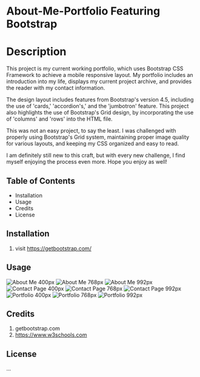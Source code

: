 # About-Me-Portfolio Featuring Bootstrap
# Description

This project is my current working portfolio, which uses Bootstrap CSS Framework to achieve a mobile responsive layout. My portfolio includes an introduction into my life, displays my current project archive, and provides the reader with my contact information. 

The design layout includes features from Bootstrap's version 4.5, including the use of 'cards,' 'accordion's,' and the 'jumbotron' feature. This project also highlights the use of Bootstrap's Grid design, by incorporating the use of 'columns' and 'rows' into the HTML file. 

This was not an easy project, to say the least. I was challenged with properly using Bootstrap's Grid system, maintaining proper image quality for various layouts, and keeping my CSS organized and easy to read. 

I am definitely still new to this craft, but with every new challenge, I find myself enjoying the process even more. Hope you enjoy as well!

## Table of Contents
 * Installation 
 * Usage
 * Credits
 * License

## Installation

1. visit https://getbootstrap.com/ 

## Usage

![About Me 400px](Assets/images/portfolioimages/AboutMe-400.png)
![About Me 768px](Assets/images/portfolioimages/AboutMe-768.png)
![About Me 992px](Assets/images/portfolioimages/AboutMe-992.png)
![Contact Page 400px](Assets/images/portfolioimages/Contact-Page-400.png)
![Contact Page 768px](Assets/images/portfolioimages/Contact-Page-768.png)
![Contact Page 992px](Assets/images/portfolioimages/Contact-Page-992.png)
![Portfolio 400px](Assets/images/portfolioimages/Portfolio-400.png)
![Portfolio 768px](Assets/images/portfolioimages/Portfolio-768.png)
![Portfolio 992px](Assets/images/portfolioimages/Portfolio-992.png)

## Credits
1. getbootstrap.com
2. https://www.w3schools.com

## License
...